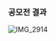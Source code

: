 ### 공모전 결과

![IMG_2914](https://user-images.githubusercontent.com/76719828/173768076-416e641f-9ab5-42fc-adb3-179b8e96ebb9.JPG)
